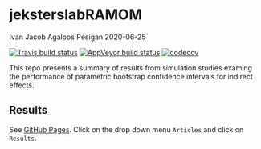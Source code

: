 jeksterslabRAMOM
================
Ivan Jacob Agaloos Pesigan
2020-06-25

<!-- README.md is generated from README.Rmd. Please edit that file -->

<!-- badges: start -->

[![Travis build
status](https://travis-ci.com/jeksterslabds/jeksterslabRAMOM.svg?branch=master)](https://travis-ci.com/jeksterslabds/jeksterslabRAMOM)
[![AppVeyor build
status](https://ci.appveyor.com/api/projects/status/github/jeksterslabds/jeksterslabRAMOM?branch=master&svg=true)](https://ci.appveyor.com/project/jeksterslabds/jeksterslabRAMOM)
[![codecov](https://codecov.io/github/jeksterslabds/jeksterslabRAMOM/branch/master/graphs/badge.svg)](https://codecov.io/github/jeksterslabds/jeksterslabRAMOM)
<!-- badges: end -->

This repo presents a summary of results from simulation studies examing
the performance of parametric bootstrap confidence intervals for
indirect effects.

## Results

See [GitHub
Pages](https://jeksterslabds.github.io/jeksterslabRAMOM/index.html).
Click on the drop down menu `Articles` and click on `Results`.
